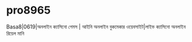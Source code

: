 # pro8965
Basa8|0619|অনলাইন ক্যাসিনো গেমস | আইনি অনলাইন বুকমেকার ওয়েবসাইট|লাইভ ক্যাসিনো অনলাইন রিয়েল মানি
